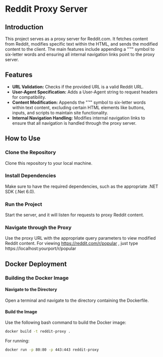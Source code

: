 # Reddit Proxy Server

## Introduction
This project serves as a proxy server for Reddit.com. It fetches content from Reddit, modifies specific text within the HTML, and sends the modified content to the client. The main features include appending a "™" symbol to six-letter words and ensuring all internal navigation links point to the proxy server.

## Features
- **URL Validation:** Checks if the provided URL is a valid Reddit URL.
- **User-Agent Specification:** Adds a User-Agent string to request headers for compatibility.
- **Content Modification:** Appends the "™" symbol to six-letter words within text content, excluding certain HTML elements like buttons, inputs, and scripts to maintain site functionality.
- **Internal Navigation Handling:** Modifies internal navigation links to ensure that all navigation is handled through the proxy server.

## How to Use
### Clone the Repository
Clone this repository to your local machine.

### Install Dependencies
Make sure to have the required dependencies, such as the appropriate .NET SDK (.Net 6.0).


### Run the Project
Start the server, and it will listen for requests to proxy Reddit content.

### Navigate through the Proxy
Use the proxy URL with the appropriate query parameters to view modified Reddit content.
For viewing https://reddit.com/r/popular , just type https://localhost:yourport/r/popular 

## Docker Deployment
### Building the Docker Image
#### Navigate to the Directory
Open a terminal and navigate to the directory containing the Dockerfile.

#### Build the Image
Use the following bash command to build the Docker image:
```bash
docker build -t reddit-proxy .
```

For running:

```bash
docker run -p 80:80 -p 443:443 reddit-proxy
```


